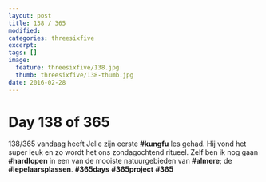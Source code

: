 ```yaml
---
layout: post
title: 138 / 365
modified:
categories: threesixfive
excerpt:
tags: []
image:
  feature: threesixfive/138.jpg
  thumb: threesixfive/138-thumb.jpg
date: 2016-02-28
---
```


# Day 138 of 365

138/365 vandaag heeft Jelle zijn eerste **\#kungfu** les gehad. Hij vond het super leuk en zo wordt het ons zondagochtend ritueel. Zelf ben ik nog gaan **\#hardlopen** in een van de mooiste natuurgebieden van **\#almere**; de **\#lepelaarsplassen**. **\#365days** **\#365project** **\#365**
